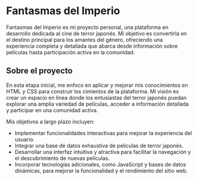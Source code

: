 # Fantasmas del Imperio

Fantasmas del Imperio es mi proyecto personal, una plataforma en desarrollo dedicada al cine de terror japonés. Mi objetivo es convertirla en el destino principal para los amantes del género, ofreciendo una experiencia completa y detallada que abarca desde información sobre películas hasta participación activa en la comunidad.

## Sobre el proyecto

En esta etapa inicial, me enfoco en aplicar y mejorar mis conocimientos en HTML y CSS para construir los cimientos de la plataforma. Mi visión es crear un espacio en línea donde los entusiastas del terror japonés puedan explorar una amplia variedad de películas, acceder a información detallada y participar en una comunidad activa.

Mis objetivos a largo plazo incluyen:
- Implementar funcionalidades interactivas para mejorar la experiencia del usuario.
- Integrar una base de datos exhaustiva de películas de terror japonés.
- Desarrollar una interfaz intuitiva y atractiva para facilitar la navegación y el descubrimiento de nuevas películas.
- Incorporar tecnologías adicionales, como JavaScript y bases de datos dinámicas, para mejorar la funcionalidad y el rendimiento del sitio web.